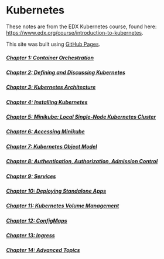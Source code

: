 # Kubernetes

These notes are from the EDX Kubernetes course, found here: https://www.edx.org/course/introduction-to-kubernetes.

This site was built using [GitHub Pages](https://pages.github.com/).

##### [Chapter 1: Container Orchestration](Chapter_01.md)
##### [Chapter 2: Defining and Discussing Kubernetes](Chapter_02.md)
##### [Chapter 3: Kubernetes Architecture](Chapter_03.md)
##### [Chapter 4: Installing Kubernetes](Chapter_04.md)
##### [Chapter 5: Minikube: Local Single-Node Kubernetes Cluster](Chapter_05.md)
##### [Chapter 6: Accessing Minikube](Chapter_06.md)
##### [Chapter 7: Kubernetes Object Model](Chapter_07.md)
##### [Chapter 8: Authentication, Authorization, Admission Control](Chapter_08.md)
##### [Chapter 9: Services](Chapter_09.md)
##### [Chapter 10: Deploying Standalone Apps](Chapter_10.md)
##### [Chapter 11: Kubernetes Volume Management](Chapter_11.md)
##### [Chapter 12: ConfigMaps](Chapter_12.md)
##### [Chapter 13: Ingress](Chapter_13.md)
##### [Chapter 14: Advanced Topics](Chapter_14.md)
